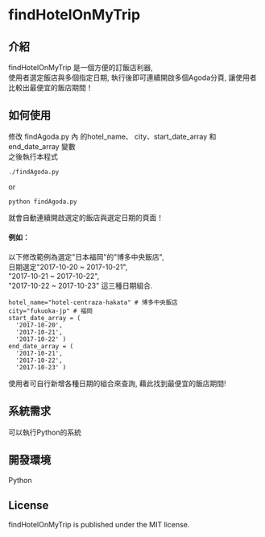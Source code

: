 findHotelOnMyTrip
=================

## 介紹
findHotelOnMyTrip 是一個方便的訂飯店利器,  
使用者選定飯店與多個指定日期, 執行後即可連續開啟多個Agoda分頁, 讓使用者比較出最便宜的飯店期間！

## 如何使用
修改 findAgoda.py 內 的hotel_name、 city、start_date_array 和 end_date_array 變數  
之後執行本程式  
```
./findAgoda.py
```
or
```
python findAgoda.py
```
就會自動連續開啟選定的飯店與選定日期的頁面！  

#### 例如：  
以下修改範例為選定"日本福岡"的"博多中央飯店",  
日期選定"2017-10-20 ~ 2017-10-21",  
"2017-10-21 ~ 2017-10-22",  
"2017-10-22 ~ 2017-10-23" 這三種日期組合.  
```
hotel_name="hotel-centraza-hakata" # 博多中央飯店
city="fukuoka-jp" # 福岡
start_date_array = (
  '2017-10-20',
  '2017-10-21',
  '2017-10-22' )
end_date_array = (
  '2017-10-21',
  '2017-10-22',
  '2017-10-23' )
```
使用者可自行新增各種日期的組合來查詢, 藉此找到最便宜的飯店期間!

## 系統需求
可以執行Python的系統  

## 開發環境
Python  

## License
findHotelOnMyTrip is published under the MIT license.  
